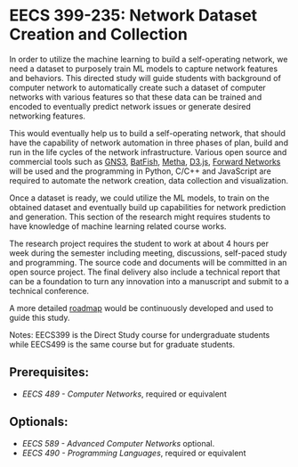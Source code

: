 # EECS 399-235: Network Dataset Creation and Collection

In order to utilize the machine learning to build a self-operating network, we need a dataset to purposely train ML models to capture network features and behaviors. 
This directed study will guide students with background of computer network to automatically create such a dataset of computer networks with various features so that these data can be trained and encoded to eventually predict network issues or generate desired networking features.  

This would eventually help us to build a self-operating network, that should have the capability of network automation in three phases of plan, build and run in the life cycles of the network infrastructure. 
Various open source and commercial tools such as [GNS3](http://www.gns3.com), [BatFish](https://batfish.org/), [Metha](https://www.usenix.org/conference/nsdi21/presentation/birkner), [D3.js](https://d3js.org/), [Forward Networks](https://www.forwardnetworks.com/) will be used and the programming in Python, C/C++ and JavaScript are required to automate the network creation, data collection and visualization.

Once a dataset is ready, we could utilize the ML models, to train on the obtained dataset and eventually build up capabilities for network prediction and generation.  This section of the research might requires students to have knowledge of machine learning related course works. 

The research project requires the student to work at about 4 hours per week during the semester including meeting, discussions, self-paced study and programming. The source code and documents will be committed in an open source project.  The final delivery also include a technical report that can be a foundation to turn any innovation into a manuscript and submit to a technical conference.  

A more detailed [roadmap](roadmap.md) would be continuously developed and used to guide this study.   

Notes: EECS399 is the Direct Study course for undergraduate students while EECS499 is the same course but for graduate students. 

## Prerequisites:  
  - *EECS 489 - Computer Networks*, required or equivalent

## Optionals:
  - *EECS 589 - Advanced Computer Networks* optional.
  - *EECS 490 - Programming Languages*, required or equivalent
